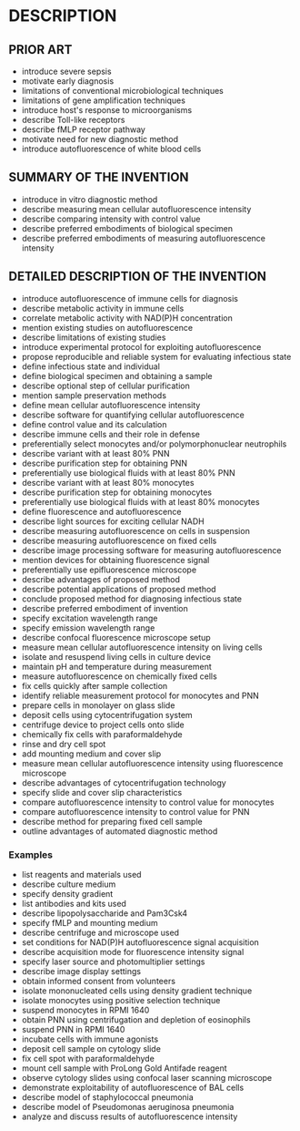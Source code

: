 # DESCRIPTION

## PRIOR ART

- introduce severe sepsis
- motivate early diagnosis
- limitations of conventional microbiological techniques
- limitations of gene amplification techniques
- introduce host's response to microorganisms
- describe Toll-like receptors
- describe fMLP receptor pathway
- motivate need for new diagnostic method
- introduce autofluorescence of white blood cells

## SUMMARY OF THE INVENTION

- introduce in vitro diagnostic method
- describe measuring mean cellular autofluorescence intensity
- describe comparing intensity with control value
- describe preferred embodiments of biological specimen
- describe preferred embodiments of measuring autofluorescence intensity

## DETAILED DESCRIPTION OF THE INVENTION

- introduce autofluorescence of immune cells for diagnosis
- describe metabolic activity in immune cells
- correlate metabolic activity with NAD(P)H concentration
- mention existing studies on autofluorescence
- describe limitations of existing studies
- introduce experimental protocol for exploiting autofluorescence
- propose reproducible and reliable system for evaluating infectious state
- define infectious state and individual
- define biological specimen and obtaining a sample
- describe optional step of cellular purification
- mention sample preservation methods
- define mean cellular autofluorescence intensity
- describe software for quantifying cellular autofluorescence
- define control value and its calculation
- describe immune cells and their role in defense
- preferentially select monocytes and/or polymorphonuclear neutrophils
- describe variant with at least 80% PNN
- describe purification step for obtaining PNN
- preferentially use biological fluids with at least 80% PNN
- describe variant with at least 80% monocytes
- describe purification step for obtaining monocytes
- preferentially use biological fluids with at least 80% monocytes
- define fluorescence and autofluorescence
- describe light sources for exciting cellular NADH
- describe measuring autofluorescence on cells in suspension
- describe measuring autofluorescence on fixed cells
- describe image processing software for measuring autofluorescence
- mention devices for obtaining fluorescence signal
- preferentially use epifluorescence microscope
- describe advantages of proposed method
- describe potential applications of proposed method
- conclude proposed method for diagnosing infectious state
- describe preferred embodiment of invention
- specify excitation wavelength range
- specify emission wavelength range
- describe confocal fluorescence microscope setup
- measure mean cellular autofluorescence intensity on living cells
- isolate and resuspend living cells in culture device
- maintain pH and temperature during measurement
- measure autofluorescence on chemically fixed cells
- fix cells quickly after sample collection
- identify reliable measurement protocol for monocytes and PNN
- prepare cells in monolayer on glass slide
- deposit cells using cytocentrifugation system
- centrifuge device to project cells onto slide
- chemically fix cells with paraformaldehyde
- rinse and dry cell spot
- add mounting medium and cover slip
- measure mean cellular autofluorescence intensity using fluorescence microscope
- describe advantages of cytocentrifugation technology
- specify slide and cover slip characteristics
- compare autofluorescence intensity to control value for monocytes
- compare autofluorescence intensity to control value for PNN
- describe method for preparing fixed cell sample
- outline advantages of automated diagnostic method

### Examples

- list reagents and materials used
- describe culture medium
- specify density gradient
- list antibodies and kits used
- describe lipopolysaccharide and Pam3Csk4
- specify fMLP and mounting medium
- describe centrifuge and microscope used
- set conditions for NAD(P)H autofluorescence signal acquisition
- describe acquisition mode for fluorescence intensity signal
- specify laser source and photomultiplier settings
- describe image display settings
- obtain informed consent from volunteers
- isolate mononucleated cells using density gradient technique
- isolate monocytes using positive selection technique
- suspend monocytes in RPMI 1640
- obtain PNN using centrifugation and depletion of eosinophils
- suspend PNN in RPMI 1640
- incubate cells with immune agonists
- deposit cell sample on cytology slide
- fix cell spot with paraformaldehyde
- mount cell sample with ProLong Gold Antifade reagent
- observe cytology slides using confocal laser scanning microscope
- demonstrate exploitability of autofluorescence of BAL cells
- describe model of staphylococcal pneumonia
- describe model of Pseudomonas aeruginosa pneumonia
- analyze and discuss results of autofluorescence intensity

